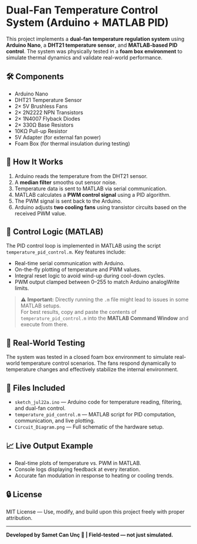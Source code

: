 # Dual-Fan Temperature Control System (Arduino + MATLAB PID)

This project implements a **dual-fan temperature regulation system** using **Arduino Nano**, a **DHT21 temperature sensor**, and **MATLAB-based PID control**. The system was physically tested in a **foam box environment** to simulate thermal dynamics and validate real-world performance.

## 🛠️ Components

- Arduino Nano  
- DHT21 Temperature Sensor  
- 2× 5V Brushless Fans  
- 2× 2N2222 NPN Transistors  
- 2× 1N4007 Flyback Diodes  
- 2× 330Ω Base Resistors  
- 10KΩ Pull-up Resistor  
- 5V Adapter (for external fan power)  
- Foam Box (for thermal insulation during testing)

## 🧠 How It Works

1. Arduino reads the temperature from the DHT21 sensor.
2. A **median filter** smooths out sensor noise.
3. Temperature data is sent to MATLAB via serial communication.
4. MATLAB calculates a **PWM control signal** using a PID algorithm.
5. The PWM signal is sent back to the Arduino.
6. Arduino adjusts **two cooling fans** using transistor circuits based on the received PWM value.

## 🔁 Control Logic (MATLAB)

The PID control loop is implemented in MATLAB using the script `temperature_pid_control.m`. Key features include:

- Real-time serial communication with Arduino.
- On-the-fly plotting of temperature and PWM values.
- Integral reset logic to avoid wind-up during cool-down cycles.
- PWM output clamped between 0–255 to match Arduino analogWrite limits.

> ⚠️ **Important:** Directly running the `.m` file might lead to issues in some MATLAB setups.  
> For best results, copy and paste the contents of `temperature_pid_control.m` into the **MATLAB Command Window** and execute from there.

## 🧪 Real-World Testing

The system was tested in a closed foam box environment to simulate real-world temperature control scenarios. The fans respond dynamically to temperature changes and effectively stabilize the internal environment.

## 📁 Files Included

- `sketch_jul22a.ino` — Arduino code for temperature reading, filtering, and dual-fan control.
- `temperature_pid_control.m` — MATLAB script for PID computation, communication, and live plotting.
- `Circuit_Diagram.png` — Full schematic of the hardware setup.

## 📈 Live Output Example

- Real-time plots of temperature vs. PWM in MATLAB.
- Console logs displaying feedback at every iteration.
- Accurate fan modulation in response to heating or cooling trends.

## 🔒 License

MIT License — Use, modify, and build upon this project freely with proper attribution.

---

**Developed by Samet Can Unç 🚀 | Field-tested — not just simulated.**
